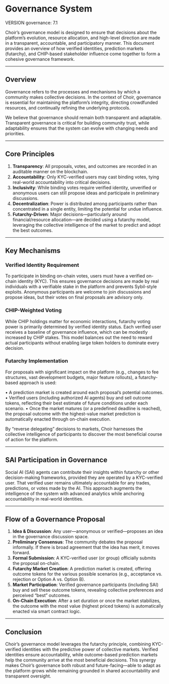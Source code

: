 # Governance System

VERSION governance: 7.1

Choir’s governance model is designed to ensure that decisions about the platform’s evolution, resource allocation, and high-level direction are made in a transparent, accountable, and participatory manner. This document provides an overview of how verified identities, prediction markets (futarchy), and CHIP-based stakeholder influence come together to form a cohesive governance framework.

---

## Overview

Governance refers to the processes and mechanisms by which a community makes collective decisions. In the context of Choir, governance is essential for maintaining the platform’s integrity, directing crowdfunded resources, and continually refining the underlying protocols.

We believe that governance should remain both transparent and adaptable. Transparent governance is critical for building community trust, while adaptability ensures that the system can evolve with changing needs and priorities.

---

## Core Principles

1. **Transparency**: All proposals, votes, and outcomes are recorded in an auditable manner on the blockchain.
2. **Accountability**: Only KYC-verified users may cast binding votes, tying real-world accountability into critical decisions.
3. **Inclusivity**: While binding votes require verified identity, unverified or anonymous users can still propose ideas and participate in preliminary discussions.
4. **Decentralization**: Power is distributed among participants rather than concentrated in a single entity, limiting the potential for undue influence.
5. **Futarchy-Driven**: Major decisions—particularly around financial/resource allocation—are decided using a futarchy model, leveraging the collective intelligence of the market to predict and adopt the best outcomes.

---

## Key Mechanisms

### Verified Identity Requirement

To participate in binding on-chain votes, users must have a verified on-chain identity (KYC). This ensures governance decisions are made by real individuals with a verifiable stake in the platform and prevents Sybil-style exploits. Anonymous participants are welcome to join discussions and propose ideas, but their votes on final proposals are advisory only.

### CHIP-Weighted Voting

While CHIP holdings matter for economic interactions, futarchy voting power is primarily determined by verified identity status. Each verified user receives a baseline of governance influence, which can be modestly increased by CHIP stakes. This model balances out the need to reward actual participants without enabling large token holders to dominate every decision.

### Futarchy Implementation

For proposals with significant impact on the platform (e.g., changes to fee structures, vast development budgets, major feature rollouts), a futarchy-based approach is used:

• A prediction market is created around each proposal’s potential outcomes.
• Verified users (including authorized AI agents) buy and sell outcome tokens, reflecting their best estimate of future conditions under each scenario.
• Once the market matures (or a predefined deadline is reached), the proposal outcome with the highest-value market prediction is automatically enacted through on-chain execution.

By “reverse delegating” decisions to markets, Choir harnesses the collective intelligence of participants to discover the most beneficial course of action for the platform.

---

## SAI Participation in Governance

Social AI (SAI) agents can contribute their insights within futarchy or other decision-making frameworks, provided they are operated by a KYC-verified user. That ve­rified user remains ultimately accountable for any trades, predictions, or votes made by the AI. This approach augments the intelligence of the system with advanced analytics while anchoring accountability in real-world identities.

---

## Flow of a Governance Proposal

1. **Idea & Discussion**: Any user—anonymous or verified—proposes an idea in the governance discussion space.
2. **Preliminary Consensus**: The community debates the proposal informally. If there is broad agreement that the idea has merit, it moves forward.
3. **Formal Submission**: A KYC-verified user (or group) officially submits the proposal on-chain.
4. **Futarchy Market Creation**: A prediction market is created, offering outcome tokens for the various possible scenarios (e.g., acceptance vs. rejection or Option A vs. Option B).
5. **Market Participation**: Verified governance participants (including SAI) buy and sell these outcome tokens, revealing collective preferences and perceived “best” outcomes.
6. **On-Chain Execution**: After a set duration or once the market stabilizes, the outcome with the most value (highest priced tokens) is automatically enacted via smart contract logic.

---

## Conclusion

Choir’s governance model leverages the futarchy principle, combining KYC-verified identities with the predictive power of collective markets. Verified identities ensure accountability, while outcome-based prediction markets help the community arrive at the most beneficial decisions. This synergy makes Choir’s governance both robust and future-facing—able to adapt as the platform grows while remaining grounded in shared accountability and transparent oversight.
